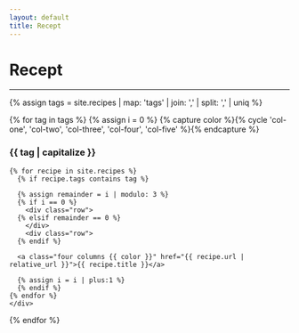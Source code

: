 ```yaml
---
layout: default
title: Recept
---
```

# Recept
<hr />
<div class="recipes">
  {% assign tags =  site.recipes | map: 'tags' | join: ','  | split: ',' | uniq %}

  {% for tag in tags %}
    {% assign i = 0 %}
    {% capture color %}{% cycle 'col-one', 'col-two', 'col-three', 'col-four', 'col-five' %}{% endcapture %}
    <h3>{{ tag | capitalize }}</h3>

    {% for recipe in site.recipes %}
      {% if recipe.tags contains tag %}

      {% assign remainder = i | modulo: 3 %}
      {% if i == 0 %}
        <div class="row">
      {% elsif remainder == 0 %}
        </div>
        <div class="row">
      {% endif %}

      <a class="four columns {{ color }}" href="{{ recipe.url | relative_url }}">{{ recipe.title }}</a>

      {% assign i = i | plus:1 %}
      {% endif %}
    {% endfor %}
    </div>
  {% endfor %}
</div>
